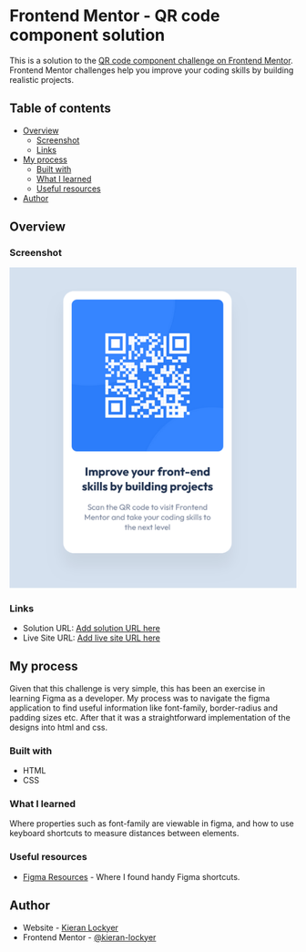 # Frontend Mentor - QR code component solution

This is a solution to the [QR code component challenge on Frontend Mentor](https://www.frontendmentor.io/challenges/qr-code-component-iux_sIO_H). Frontend Mentor challenges help you improve your coding skills by building realistic projects. 

## Table of contents

- [Overview](#overview)
  - [Screenshot](#screenshot)
  - [Links](#links)
- [My process](#my-process)
  - [Built with](#built-with)
  - [What I learned](#what-i-learned)
  - [Useful resources](#useful-resources)
- [Author](#author)

## Overview

### Screenshot
![img.png](img.png)

### Links

- Solution URL: [Add solution URL here](https://github.com/kieran-lockyer/qr-code-component)
- Live Site URL: [Add live site URL here](https://qr-code-component-beta-five.vercel.app/)

## My process
Given that this challenge is very simple, this has been an exercise in learning Figma as a developer.
My process was to navigate the figma application to find useful information like font-family, border-radius and padding sizes etc.
After that it was a straightforward implementation of the designs into html and css.

### Built with

- HTML
- CSS

### What I learned

Where properties such as font-family are viewable in figma, and how to use keyboard shortcuts to measure distances between elements.

### Useful resources

- [Figma Resources](https://help.figma.com/hc/en-us/articles/360039956974-Measure-distances-between-layers) - Where I found handy Figma shortcuts.

## Author

- Website - [Kieran Lockyer](http://www.kieranlockyer.com.au)
- Frontend Mentor - [@kieran-lockyer](https://www.frontendmentor.io/profile/kieran-lockyer)
